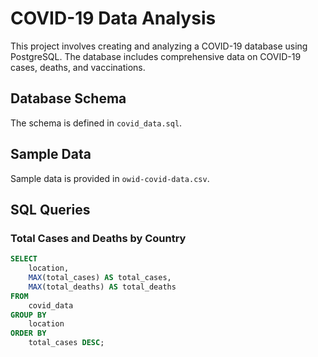 # COVID-19 Data Analysis

This project involves creating and analyzing a COVID-19 database using PostgreSQL. The database includes comprehensive data on COVID-19 cases, deaths, and vaccinations.

## Database Schema

The schema is defined in `covid_data.sql`.

## Sample Data

Sample data is provided in `owid-covid-data.csv`.

## SQL Queries

### Total Cases and Deaths by Country
```sql
SELECT 
    location,
    MAX(total_cases) AS total_cases,
    MAX(total_deaths) AS total_deaths
FROM 
    covid_data
GROUP BY 
    location
ORDER BY 
    total_cases DESC;

